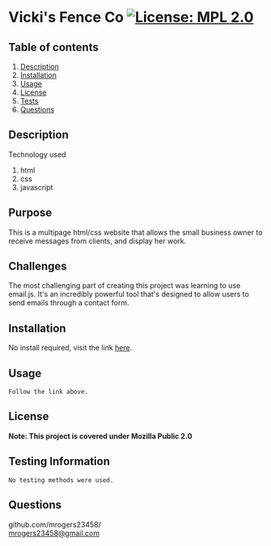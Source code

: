 # Vicki's Fence Co [![License: MPL 2.0](https://img.shields.io/badge/License-MPL%202.0-brightgreen.svg)](https://opensource.org/licenses/MPL-2.0)
## Table of contents
1. [Description](#Description)
2. [Installation](#Installation)
3. [Usage](#Usage)
4. [License](#License)
5. [Tests](#Tests)
6. [Questions](#Questions)
 
## Description
Technology used
1. html
2. css
3. javascript

## Purpose
This is a multipage html/css website that allows the small business owner to receive messages from clients, and display her work.
## Challenges 
The most challenging part of creating this project was learning to use email.js. It's an incredibly powerful tool that's designed to allow users to send emails through a contact form.
## Installation
No install required, visit the link [here](https://mrogers23458.github.io/VickisFenceCo/).
## Usage
    Follow the link above.
## License
**Note: This project is covered under Mozilla Public 2.0**

## Testing Information
    No testing methods were used.
## Questions
  github.com/mrogers23458/  
  mrogers23458@gmail.com
